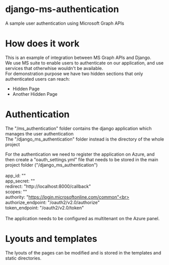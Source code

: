 # django-ms-authentication
A sample user authentication using Microsoft Graph APIs


# How does it work
This is an example of integration between MS Graph APIs and Django.<br>
We use MS suite to enable users to authenticate on our application, and use services that otherwhise wouldn't be available.<br>
For demonstration purpose we have two hidden sections that only authenticated users can reach:
 - Hidden Page
 - Another Hidden Page

# Authentication  
The "/ms_authentication" folder contains the django application which manages the user authentication<br>
The "/django_ms_authentication" folder instead is the directory of the whole project<br>

For the authentication we need to register the application on Azure, and then create a "oauth_settings.yml" file
that needs to be stored in the main project folder ("/django_ms_authentication")<br>
<br>
app_id: "" <br>
app_secret: "" <br>
redirect: "http://localhost:8000/callback" <br>
scopes: ""<br>
authority: "https://login.microsoftonline.com/common"<br>
authorize_endpoint: "/oauth2/v2.0/authorize"<br>
token_endpoint: "/oauth2/v2.0/token"<br>
<br>
The application needs to be configured as multitenant on the Azure panel.
<br>
# Lyouts and templates
The lyouts of the pages can be modified and is stored in the templates and static directories.<br>
